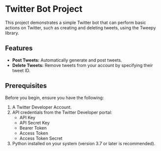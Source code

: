 # Twitter Bot Project

This project demonstrates a simple Twitter bot that can perform basic actions on Twitter, such as creating and deleting tweets, using the Tweepy library.

## Features

- **Post Tweets:** Automatically generate and post tweets.
- **Delete Tweets:** Remove tweets from your account by specifying their tweet ID.

## Prerequisites

Before you begin, ensure you have the following:

1. A Twitter Developer Account.
2. API credentials from the Twitter Developer portal:
   - API Key
   - API Secret Key
   - Bearer Token
   - Access Token
   - Access Token Secret
3. Python installed on your system (version 3.7 or later is recommended).
